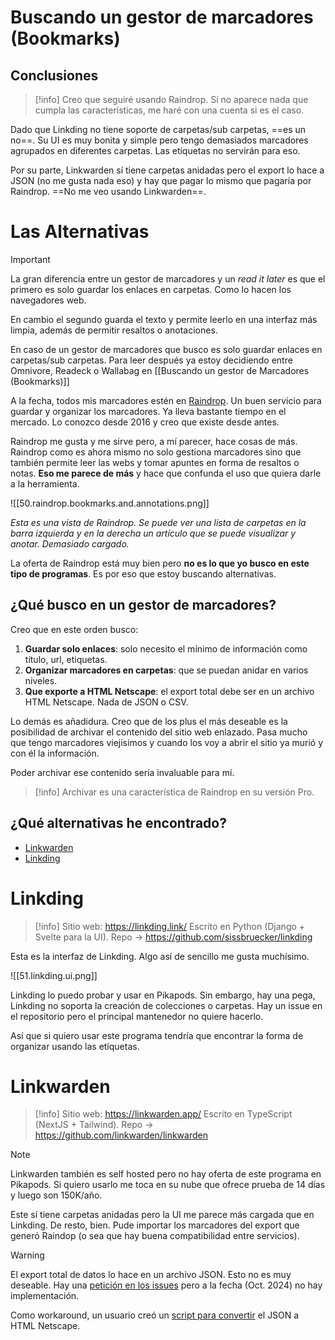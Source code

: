 # Buscando un gestor de marcadores (Bookmarks)

## Conclusiones

> [!info]
> Creo que seguiré usando Raindrop. Si no aparece nada que cumpla las características, me haré con una cuenta si es el caso.

Dado que Linkding no tiene soporte de carpetas/sub carpetas, ==es un no==. Su UI es muy bonita y simple pero tengo demasiados marcadores agrupados en diferentes carpetas. Las etiquetas no servirán para eso.

Por su parte, Linkwarden sí tiene carpetas anidadas pero el export lo hace a JSON (no me gusta nada eso) y hay que pagar lo mismo que pagaría por Raindrop. ==No me veo usando Linkwarden==.


# Las Alternativas

> [!important]
> La gran diferencia entre un gestor de marcadores y un _read it later_ es que el primero es solo guardar los enlaces en carpetas. Como lo hacen los navegadores web.
> 
> En cambio el segundo guarda el texto y permite leerlo en una interfaz más limpia, además de permitir resaltos o anotaciones.
> 
> En caso de un gestor de marcadores que busco es solo guardar enlaces en carpetas/sub carpetas. Para leer después ya estoy decidiendo entre Omnivore, Readeck o Wallabag en [[Buscando un gestor de Marcadores (Bookmarks)]]

A la fecha, todos mis marcadores estén en [Raindrop](https://raindrop.io/). Un buen servicio para guardar y organizar los marcadores. Ya lleva bastante tiempo en el mercado. Lo conozco desde 2016 y creo que existe desde antes.

Raindrop me gusta y me sirve pero, a mí parecer, hace cosas de más. Raindrop como es ahora mismo no solo gestiona marcadores sino que también permite leer las webs y tomar apuntes en forma de resaltos o notas. **Eso me parece de más** y hace que confunda el uso que quiera darle a la herramienta.

![[50.raindrop.bookmarks.and.annotations.png]]

_Esta es una vista de Raindrop. Se puede ver una lista de carpetas en la barra izquierda y en la derecha un artículo que se puede visualizar y anotar. Demasiado cargado._

La oferta de Raindrop está muy bien pero **no es lo que yo busco en este tipo de programas**. Es por eso que estoy buscando alternativas.

## ¿Qué busco en un gestor de marcadores?

Creo que en este orden busco:

1. **Guardar solo enlaces**: solo necesito el mínimo de información como título, url, etiquetas.
2. **Organizar marcadores en carpetas**: que se puedan anidar en varios niveles.
3. **Que exporte a HTML Netscape**: el export total debe ser en un archivo HTML Netscape. Nada de JSON o CSV.

Lo demás es añadidura. Creo que de los plus el más deseable es la posibilidad de archivar el contenido del sitio web enlazado. Pasa mucho que tengo marcadores viejisimos y cuando los voy a abrir el sitio ya murió y con él la información.

Poder archivar ese contenido sería invaluable para mí.

> [!info]
> Archivar es una característica de Raindrop en su versión Pro.

## ¿Qué alternativas he encontrado?

- [Linkwarden](https://github.com/linkwarden/linkwarden)
- [Linkding](https://linkding.link/)



# Linkding

> [!info]
> Sitio web: https://linkding.link/
> Escrito en Python (Django + Svelte para la UI). Repo -> https://github.com/sissbruecker/linkding

Esta es la interfaz de Linkding. Algo así de sencillo me gusta muchísimo.

![[51.linkding.ui.png]]

Linkding lo puedo probar y usar en Pikapods. Sin embargo, hay una pega, Linkding no soporta la creación de colecciones o carpetas. Hay un issue en el repositorio pero el principal mantenedor no quiere hacerlo.

Así que si quiero usar este programa tendría que encontrar la forma de organizar usando las etíquetas.

# Linkwarden

> [!info]
> Sitio web: https://linkwarden.app/
> Escrito en TypeScript (NextJS + Tailwind). Repo -> https://github.com/linkwarden/linkwarden

> [!note]
> Linkwarden también es self hosted pero no hay oferta de este programa en Pikapods. Si quiero usarlo me toca en su nube que ofrece prueba de 14 días y luego son 150K/año.

Este sí tiene carpetas anidadas pero la UI me parece más cargada que en Linkding. De resto, bien. Pude importar los marcadores del export que generó Raindop (o sea que hay buena compatibilidad entre servicios).

> [!warning]
> El export total de datos lo hace en un archivo JSON.
> Esto no es muy deseable. Hay una [petición en los issues](https://github.com/linkwarden/linkwarden/issues/587) pero a la fecha (Oct. 2024) no hay implementación.
>
> Como workaround, un usuario creó un [script para convertir](https://gist.github.com/arnavpraneet/9798d6f2d33913a544dddbbc90f3df2e) el JSON a HTML Netscape.